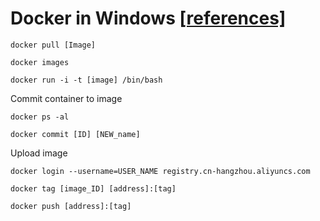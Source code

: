 # Docker in Windows [[references]](https://blog.51cto.com/u_15404184/4315226)

``` 
docker pull [Image]

docker images

docker run -i -t [image] /bin/bash
``` 

Commit container to image
``` 
docker ps -al

docker commit [ID] [NEW_name]
``` 

Upload image
``` 
docker login --username=USER_NAME registry.cn-hangzhou.aliyuncs.com

docker tag [image_ID] [address]:[tag]

docker push [address]:[tag]
``` 
